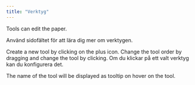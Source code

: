 ```yaml
---
title: "Verktyg"
---
```


Tools can edit the paper.

Använd sidofältet för att lära dig mer om verktygen.

Create a new tool by clicking on the plus icon. Change the tool order by dragging and change the tool by clicking.
Om du klickar på ett valt verktyg kan du konfigurera det.

The name of the tool will be displayed as tooltip on hover on the tool.
